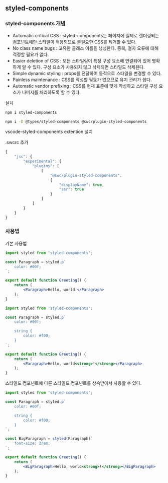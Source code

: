 
## styled-components

### styled-components 개념

- Automatic critical CSS : styled-components는 페이지에 실제로 렌더링되는 컴포넌트에만 스타일이 적용되므로 불필요한 CSS를 제거할 수 있다.
- No class name bugs : 고유한 클래스 이름을 생성한다. 중복, 철자 오류에 대해 걱정할 필요가 없다.
- Easier deletion of CSS : 모든 스타일링이 특정 구성 요소에 연결되어 있어 명확하게 알 수 있다. 구성 요소가 사용되지 않고 삭제되면 스타일도 삭제된다.
- Simple dynamic styling : props를 전달하여 동적으로 스타일을 변경할 수 있다.
- Painless maintenance : CSS를 작성할 필요가 없으므로 유지 관리가 쉽다.
- Automatic vendor prefixing : CSS를 현재 표준에 맞게 작성하고 스타일 구성 요소가 나머지를 처리하도록 할 수 있다.

설치
```bash
npm i styled-components

npm i -D @types/styled-components @swc/plugin-styled-components
```
vscode-styled-components extention 설치

.swcrc 추가
```js
{
	"jsc": {
		"experimental": {
			"plugins": [
				[
					"@swc/plugin-styled-components",
					{
						"displayName": true,
						"ssr": true
					}
				]
			]
		}
	}
}
```

### 사용법

기본 사용법
```jsx
import styled from 'styled-components';

const Paragraph = styled.p`
    color: #00f;
`;

export default function Greeting() {
    return (
        <Paragraph>Hello, world!</Paragraph>
    );
}
```

```jsx
import styled from 'styled-components';

const Paragraph = styled.p`
    color: #00f;

    string {
        color: #f00;
    }
`;

export default function Greeting() {
    return (
        <Paragraph>Hello, world<strong>!</strong></Paragraph>
    );
}
```

스타일드 컴포넌트에 다른 스타일드 컴포넌트를 상속받아서 사용할 수 있다.

```jsx
import styled from 'styled-components';

const Paragraph = styled.p`
    color: #00f;

    string {
        color: #f00;
    }
`;

const BigParagraph = styled(Paragraph)`
    font-size: 2rem;
`;

export default function Greeting() {
    return (
        <BigParagraph>Hello, world<strong>!</strong></BigParagraph>
    );
}
```